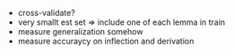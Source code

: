  - cross-validate?
 - very smallt est set => include one of each lemma in train
 - measure generalization somehow
 - measure accuraycy on inflection and derivation

